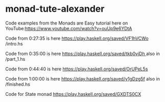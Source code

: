 # monad-tute-alexander
Code examples from the Monads are Easy tutorial here on YouTube:https://www.youtube.com/watch?v=ouUp9e6YDtA


Code from 0:27:35 is here https://play.haskell.org/saved/VF1hVCWo /intro.hs

Code from 0:35:00 is here [https://play.haskell.org/saved/tkb0vjDh
](https://play.haskell.org/saved/tkb0vjDh) also in /part_1.hs

Code from 0:44:40 is here https://play.haskell.org/saved/OrUPeL5s

Code from 1:00:00 is here https://play.haskell.org/saved/y1gDzg5f also in /finished.hs

Code for State monad https://play.haskell.org/saved/GXDTS0CX
